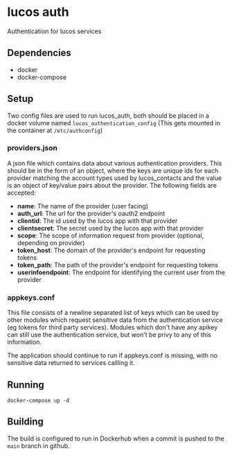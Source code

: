 # lucos auth
Authentication for lucos services

## Dependencies
* docker
* docker-compose

## Setup
Two config files are used to run lucos_auth, both should be placed in a docker volume named `lucos_authentication_config` (This gets mounted in the container at `/etc/authconfig`)
### providers.json
A json file which contains data about various authentication providers.  This should be in the form of an object, where the keys are unique ids for each provider matching the account types used by lucos_contacts and the value is an object of key/value pairs about the provider.  The following fields are accepted:
* **name**: The name of the provider (user facing)
* **auth_url**: The url for the provider's oauth2 endpoint
* **clientid**: The id used by the lucos app with that provider
* **clientsecret**: The secret used by the lucos app with that provider
* **scope**: The scope of information request from provider (optional, depending on provider)
* **token_host**: The domain of the provider's endpoint for requesting tokens
* **token_path**: The path of the provider's endpoint for requesting tokens
* **userinfoendpoint**: The endpoint for identifying the current user from the provider

### appkeys.conf
This file consists of a newline separated list of keys which can be used by other modules which request sensitive data from the authentication service (eg tokens for third party services).  Modules which don't have any apikey can still use the authentication service, but won't be privy to any of this information.

The application should continue to run if appkeys.conf is missing, with no sensitive data returned to services callling it.

## Running
`docker-compose up -d`

## Building
The build is configured to run in Dockerhub when a commit is pushed to the `main` branch in github.